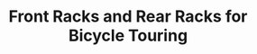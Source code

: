 ---
layout: post
category: gear
title: Front Racks and Rear Racks for Bicycle Touring
description: Front and rear racks are very handy items to have on almost any kind of bicycle that you will use for commuting, long-distance touring or even trail maintenance. With front and rear racks, you can easily move the weight and balance the bike as you wish.
h1_title: Front Racks and Rear Racks for Bicycle Touring
short_text: Front and rear racks are very handy items to have on almost any kind of bicycle that you will use for commuting, long-distance touring or even trail maintenance. With front and rear racks, you can easily move the weight and balance the bike as you wish.
img: "/images/gear/bike-touring-racks/frontrearracks.jpg"
#img_caption: 
isTopLevel: false
isSingleLevel: false
isArticle: true
datePublished: 2022-05-13 11:00:00 +0300
dateModified: 2022-05-13 11:00:00 +0300
#permalink: 
---